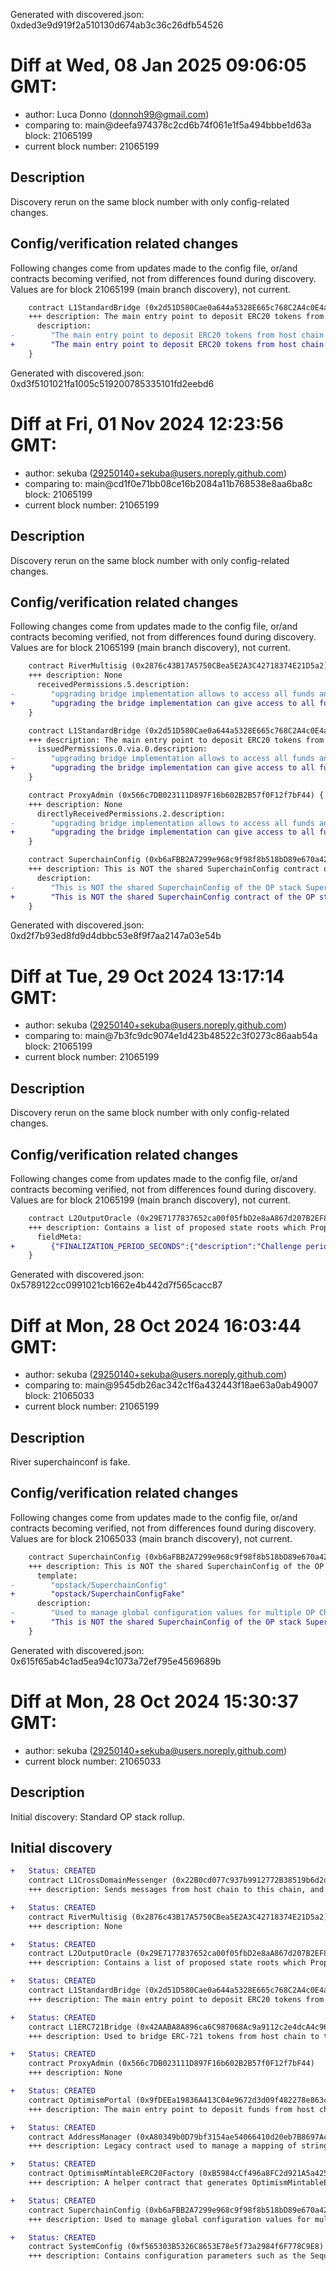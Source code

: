 Generated with discovered.json: 0xded3e9d919f2a510130d674ab3c36c26dfb54526

# Diff at Wed, 08 Jan 2025 09:06:05 GMT:

- author: Luca Donno (<donnoh99@gmail.com>)
- comparing to: main@deefa974378c2cd6b74f061e1f5a494bbbe1d63a block: 21065199
- current block number: 21065199

## Description

Discovery rerun on the same block number with only config-related changes.

## Config/verification related changes

Following changes come from updates made to the config file,
or/and contracts becoming verified, not from differences found during
discovery. Values are for block 21065199 (main branch discovery), not current.

```diff
    contract L1StandardBridge (0x2d51D580Cae0a644a5328E665c768C2A4c0E4a03) {
    +++ description: The main entry point to deposit ERC20 tokens from host chain to this chain.
      description:
-        "The main entry point to deposit ERC20 tokens from host chain to this chain. This contract can store any token."
+        "The main entry point to deposit ERC20 tokens from host chain to this chain."
    }
```

Generated with discovered.json: 0xd3f5101021fa1005c519200785335101fd2eebd6

# Diff at Fri, 01 Nov 2024 12:23:56 GMT:

- author: sekuba (<29250140+sekuba@users.noreply.github.com>)
- comparing to: main@cd1f0e71bb08ce16b2084a11b768538e8aa6ba8c block: 21065199
- current block number: 21065199

## Description

Discovery rerun on the same block number with only config-related changes.

## Config/verification related changes

Following changes come from updates made to the config file,
or/and contracts becoming verified, not from differences found during
discovery. Values are for block 21065199 (main branch discovery), not current.

```diff
    contract RiverMultisig (0x2876c43B17A5750CBea5E2A3C42718374E21D5a2) {
    +++ description: None
      receivedPermissions.5.description:
-        "upgrading bridge implementation allows to access all funds and change every system component."
+        "upgrading the bridge implementation can give access to all funds escrowed therein."
    }
```

```diff
    contract L1StandardBridge (0x2d51D580Cae0a644a5328E665c768C2A4c0E4a03) {
    +++ description: The main entry point to deposit ERC20 tokens from host chain to this chain. This contract can store any token.
      issuedPermissions.0.via.0.description:
-        "upgrading bridge implementation allows to access all funds and change every system component."
+        "upgrading the bridge implementation can give access to all funds escrowed therein."
    }
```

```diff
    contract ProxyAdmin (0x566c7DB023111D897F16b602B2B57f0F12f7bF44) {
    +++ description: None
      directlyReceivedPermissions.2.description:
-        "upgrading bridge implementation allows to access all funds and change every system component."
+        "upgrading the bridge implementation can give access to all funds escrowed therein."
    }
```

```diff
    contract SuperchainConfig (0xb6aFBB2A7299e968c9f98f8b518bD89e670a420A) {
    +++ description: This is NOT the shared SuperchainConfig contract of the OP stack Superchain but rather a local fork. It manages the `PAUSED_SLOT`, a boolean value indicating whether the local chain is paused, and `GUARDIAN_SLOT`, the address of the guardian which can pause and unpause the system.
      description:
-        "This is NOT the shared SuperchainConfig of the OP stack Superchain. This SuperchainConfig contract manages the `PAUSED_SLOT`, a boolean value indicating whether the local chain is paused, and `GUARDIAN_SLOT`, the address of the guardian which can pause and unpause the system."
+        "This is NOT the shared SuperchainConfig contract of the OP stack Superchain but rather a local fork. It manages the `PAUSED_SLOT`, a boolean value indicating whether the local chain is paused, and `GUARDIAN_SLOT`, the address of the guardian which can pause and unpause the system."
    }
```

Generated with discovered.json: 0xd2f7b93ed8fd9d4dbbc53e8f9f7aa2147a03e54b

# Diff at Tue, 29 Oct 2024 13:17:14 GMT:

- author: sekuba (<29250140+sekuba@users.noreply.github.com>)
- comparing to: main@7b3fc9dc9074e1d423b48522c3f0273c86aab54a block: 21065199
- current block number: 21065199

## Description

Discovery rerun on the same block number with only config-related changes.

## Config/verification related changes

Following changes come from updates made to the config file,
or/and contracts becoming verified, not from differences found during
discovery. Values are for block 21065199 (main branch discovery), not current.

```diff
    contract L2OutputOracle (0x29E7177837652ca00f05fbD2e8aA867d207B2EF8) {
    +++ description: Contains a list of proposed state roots which Proposers assert to be a result of block execution. Currently only the PROPOSER address can submit new state roots.
      fieldMeta:
+        {"FINALIZATION_PERIOD_SECONDS":{"description":"Challenge period (Number of seconds until a state root is finalized)."}}
    }
```

Generated with discovered.json: 0x5789122cc0991021cb1662e4b442d7f565cacc87

# Diff at Mon, 28 Oct 2024 16:03:44 GMT:

- author: sekuba (<29250140+sekuba@users.noreply.github.com>)
- comparing to: main@9545db26ac342c1f6a432443f18ae63a0ab49007 block: 21065033
- current block number: 21065199

## Description

River superchainconf is fake.

## Config/verification related changes

Following changes come from updates made to the config file,
or/and contracts becoming verified, not from differences found during
discovery. Values are for block 21065033 (main branch discovery), not current.

```diff
    contract SuperchainConfig (0xb6aFBB2A7299e968c9f98f8b518bD89e670a420A) {
    +++ description: This is NOT the shared SuperchainConfig of the OP stack Superchain. This SuperchainConfig contract manages the `PAUSED_SLOT`, a boolean value indicating whether the local chain is paused, and `GUARDIAN_SLOT`, the address of the guardian which can pause and unpause the system.
      template:
-        "opstack/SuperchainConfig"
+        "opstack/SuperchainConfigFake"
      description:
-        "Used to manage global configuration values for multiple OP Chains within a single Superchain network. The SuperchainConfig contract manages the `PAUSED_SLOT`, a boolean value indicating whether the Superchain is paused, and `GUARDIAN_SLOT`, the address of the guardian which can pause and unpause the system."
+        "This is NOT the shared SuperchainConfig of the OP stack Superchain. This SuperchainConfig contract manages the `PAUSED_SLOT`, a boolean value indicating whether the local chain is paused, and `GUARDIAN_SLOT`, the address of the guardian which can pause and unpause the system."
    }
```

Generated with discovered.json: 0x615f65ab4c1ad5ea94c1073a72ef795e4569689b

# Diff at Mon, 28 Oct 2024 15:30:37 GMT:

- author: sekuba (<29250140+sekuba@users.noreply.github.com>)
- current block number: 21065033

## Description

Initial discovery: Standard OP stack rollup.

## Initial discovery

```diff
+   Status: CREATED
    contract L1CrossDomainMessenger (0x22B0cd077c937b9912772B38519b6d2d91541c1A)
    +++ description: Sends messages from host chain to this chain, and relays messages back onto host chain. In the event that a message sent from host chain to this chain is rejected for exceeding this chain's epoch gas limit, it can be resubmitted via this contract's replay function.
```

```diff
+   Status: CREATED
    contract RiverMultisig (0x2876c43B17A5750CBea5E2A3C42718374E21D5a2)
    +++ description: None
```

```diff
+   Status: CREATED
    contract L2OutputOracle (0x29E7177837652ca00f05fbD2e8aA867d207B2EF8)
    +++ description: Contains a list of proposed state roots which Proposers assert to be a result of block execution. Currently only the PROPOSER address can submit new state roots.
```

```diff
+   Status: CREATED
    contract L1StandardBridge (0x2d51D580Cae0a644a5328E665c768C2A4c0E4a03)
    +++ description: The main entry point to deposit ERC20 tokens from host chain to this chain. This contract can store any token.
```

```diff
+   Status: CREATED
    contract L1ERC721Bridge (0x42AABA8A896ca6C987068Ac9a9112c2e4dcA4c96)
    +++ description: Used to bridge ERC-721 tokens from host chain to this chain.
```

```diff
+   Status: CREATED
    contract ProxyAdmin (0x566c7DB023111D897F16b602B2B57f0F12f7bF44)
    +++ description: None
```

```diff
+   Status: CREATED
    contract OptimismPortal (0x9fDEEa19836A413C04e9672d3d09f482278e863c)
    +++ description: The main entry point to deposit funds from host chain to this chain. It also allows to prove and finalize withdrawals.
```

```diff
+   Status: CREATED
    contract AddressManager (0xA80349b0D79bf3154ae54066410d20eb7B8697Ac)
    +++ description: Legacy contract used to manage a mapping of string names to addresses. Modern OP stack uses a different standard proxy system instead, but this contract is still necessary for backwards compatibility with several older contracts.
```

```diff
+   Status: CREATED
    contract OptimismMintableERC20Factory (0xB5984cCf496a8FC2d921A5a425Bd5F7a740BE89C)
    +++ description: A helper contract that generates OptimismMintableERC20 contracts on the network it's deployed to. OptimismMintableERC20 is a standard extension of the base ERC20 token contract designed to allow the L1StandardBridge contracts to mint and burn tokens. This makes it possible to use an OptimismMintablERC20 as this chain's representation of a token on the host chain, or vice-versa.
```

```diff
+   Status: CREATED
    contract SuperchainConfig (0xb6aFBB2A7299e968c9f98f8b518bD89e670a420A)
    +++ description: Used to manage global configuration values for multiple OP Chains within a single Superchain network. The SuperchainConfig contract manages the `PAUSED_SLOT`, a boolean value indicating whether the Superchain is paused, and `GUARDIAN_SLOT`, the address of the guardian which can pause and unpause the system.
```

```diff
+   Status: CREATED
    contract SystemConfig (0xf565303B5326C8653E78e5f73a2984f6F778C9E8)
    +++ description: Contains configuration parameters such as the Sequencer address, gas limit on this chain and the unsafe block signer address.
```
